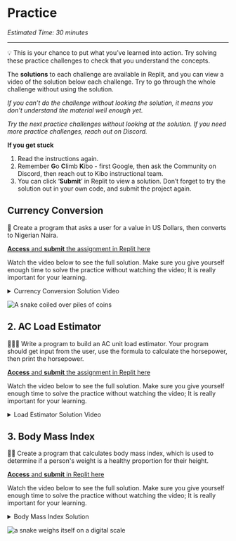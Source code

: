 # Practice

_Estimated Time: 30 minutes_

---

<aside>

💡 This is your chance to put what you’ve learned into action. Try solving these practice challenges to check that you understand the concepts.

</aside>

The **solutions** to each challenge are available in Replit, and you can view a video of the solution below each challenge. Try to go through the whole challenge without using the solution.

_If you can’t do the challenge without looking the solution, it means you don’t understand the material well enough yet._

_Try the next practice challenges without looking at the solution. If you need more practice challenges, reach out on Discord._

**If you get stuck**
1. Read the instructions again.
2. Remember **G**o **C**limb **K**ibo - first Google, then ask the Community on Discord, then reach out to Kibo instructional team.
3. You can click ‘**Submit**’ in Replit to view a solution. Don’t forget to try the solution out in your own code, and submit the project again.

## Currency Conversion

<aside>

🏦 Create a program that asks a user for a value in US Dollars, then converts to Nigerian Naira.

[**Access** and **submit** the assignment in Replit here](https://replit.com/team/kibo-fpwp6/P11-Currency-Conversion)

</aside>

Watch the video below to see the full solution. Make sure you give yourself enough time to solve the practice without watching the video; It is really important for your learning.

<details><summary>Currency Conversion Solution Video</summary>

<div style="position: relative; padding-bottom: 56.25%; height: 0;"><iframe src="https://www.youtube.com/embed/urMYOnhxOiI" title="YouTube video player" frameborder="0" allow="accelerometer; autoplay; clipboard-write; encrypted-media; gyroscope; picture-in-picture" allowfullscreen style="position: absolute; top: 0; left: 0; width: 100%; height: 100%;"></iframe></div>
</details>

![A snake coiled over piles of coins](/images/snake_money.png)

## 2. AC Load Estimator

<aside>

👩🏿‍💻 Write a program to build an AC unit load estimator. Your program should get input from the user, use the formula to calculate the horsepower, then print the horsepower.

[**Access** and **submit** the assignment in Replit here](https://replit.com/team/kibo-fpwp6/P13-AC-Load-Estimator)

</aside>


Watch the video below to see the full solution. Make sure you give yourself enough time to solve the practice without watching the video; It is really important for your learning.

<details><summary>Load Estimator Solution Video</summary>

<div style="position: relative; padding-bottom: 56.25%; height: 0;"><iframe src="https://www.youtube.com/embed/66tvjwqNiRU" title="YouTube video player" frameborder="0" allow="accelerometer; autoplay; clipboard-write; encrypted-media; gyroscope; picture-in-picture" allowfullscreen style="position: absolute; top: 0; left: 0; width: 100%; height: 100%;"></iframe></div>
    
**There is a typo in the code at the end of the video ("numbe" should be "number").**

</details>

## 3. Body Mass Index

<aside>

💪🏿 Create a program that calculates body mass index, which is used to determine if a person's weight is a healthy proportion for their height.

[**Access** and **submit** in Replit here](https://replit.com/team/kibo-fpwp6/P12-Body-Mass-Index)

</aside>

Watch the video below to see the full solution. Make sure you give yourself enough time to solve the practice without watching the video; It is really important for your learning.

<details><summary>Body Mass Index Solution</summary>

<div style="position: relative; padding-bottom: 56.25%; height: 0;"><iframe src="https://www.youtube.com/embed/vuy5ScUuMYk" title="YouTube video player" frameborder="0" allow="accelerometer; autoplay; clipboard-write; encrypted-media; gyroscope; picture-in-picture" allowfullscreen style="position: absolute; top: 0; left: 0; width: 100%; height: 100%;"></iframe></div>
</details>

![a snake weighs itself on a digital scale](/images/snake_on_a_scale.png)
